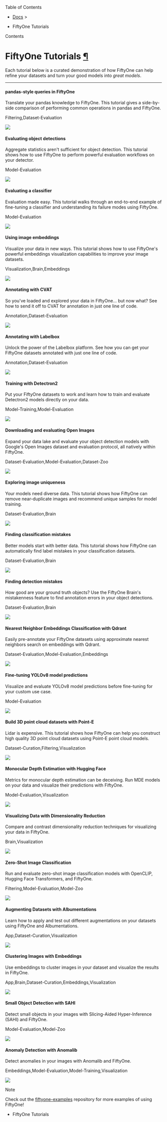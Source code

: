 Table of Contents

- [Docs](../index.html) >

- FiftyOne Tutorials

Contents


# FiftyOne Tutorials [¶](\#fiftyone-tutorials "Permalink to this headline")

Each tutorial below is a curated demonstration of how FiftyOne can help refine
your datasets and turn your good models into _great models_.

* * *

#### pandas-style queries in FiftyOne

Translate your pandas knowledge to FiftyOne. This tutorial gives a side-by-side comparison of performing common operations in pandas and FiftyOne.

Filtering,Dataset-Evaluation

![](../_static/images/tutorials/pandas_tutorial.png)

#### Evaluating object detections

Aggregate statistics aren't sufficient for object detection. This tutorial shows how to use FiftyOne to perform powerful evaluation workflows on your detector.

Model-Evaluation

![](../_static/images/tutorials/evaluate_detections.png)

#### Evaluating a classifier

Evaluation made easy. This tutorial walks through an end-to-end example of fine-tuning a classifier and understanding its failure modes using FiftyOne.

Model-Evaluation

![](../_static/images/tutorials/evaluate_classifications.png)

#### Using image embeddings

Visualize your data in new ways. This tutorial shows how to use FiftyOne's powerful embeddings visualization capabilities to improve your image datasets.

Visualization,Brain,Embeddings

![](../_static/images/tutorials/image_embeddings.png)

#### Annotating with CVAT

So you've loaded and explored your data in FiftyOne... but now what? See how to send it off to CVAT for annotation in just one line of code.

Annotation,Dataset-Evaluation

![](../_static/images/tutorials/cvat_segmentation.png)

#### Annotating with Labelbox

Unlock the power of the Labelbox platform. See how you can get your FiftyOne datasets annotated with just one line of code.

Annotation,Dataset-Evaluation

![](../_static/images/tutorials/labelbox_square.png)

#### Training with Detectron2

Put your FiftyOne datasets to work and learn how to train and evaluate Detectron2 models directly on your data.

Model-Training,Model-Evaluation

![](../_static/images/tutorials/detectron2.png)

#### Downloading and evaluating Open Images

Expand your data lake and evaluate your object detection models with Google's Open Images dataset and evaluation protocol, all natively within FiftyOne.

Dataset-Evaluation,Model-Evaluation,Dataset-Zoo

![](../_static/images/tutorials/open_images.png)

#### Exploring image uniqueness

Your models need diverse data. This tutorial shows how FiftyOne can remove near-duplicate images and recommend unique samples for model training.

Dataset-Evaluation,Brain

![](../_static/images/tutorials/uniqueness.png)

#### Finding classification mistakes

Better models start with better data. This tutorial shows how FiftyOne can automatically find label mistakes in your classification datasets.

Dataset-Evaluation,Brain

![](../_static/images/tutorials/classification_mistakes.png)

#### Finding detection mistakes

How good are your ground truth objects? Use the FiftyOne Brain's mistakenness feature to find annotation errors in your object detections.

Dataset-Evaluation,Brain

![](../_static/images/tutorials/detection_mistakes.png)

#### Nearest Neighbor Embeddings Classification with Qdrant

Easily pre-annotate your FiftyOne datasets using approximate nearest neighbors search on embeddings with Qdrant.

Dataset-Evaluation,Model-Evaluation,Embeddings

![](../_static/images/tutorials/qdrant.png)

#### Fine-tuning YOLOv8 model predictions

Visualize and evaluate YOLOv8 model predictions before fine-tuning for your custom use case.

Model-Evaluation

![](../_static/images/tutorials/yolov8.png)

#### Build 3D point cloud datasets with Point-E

Lidar is expensive. This tutorial shows how FiftyOne can help you construct high quality 3D point cloud datasets using Point-E point cloud models.

Dataset-Curation,Filtering,Visualization

![](../_static/images/tutorials/pointe.png)

#### Monocular Depth Estimation with Hugging Face

Metrics for monocular depth estimation can be deceiving. Run MDE models on your data and visualize their predictions with FiftyOne.

Model-Evaluation,Visualization

![](../_static/images/tutorials/monocular_depth_estimation.png)

#### Visualizing Data with Dimensionality Reduction

Compare and contrast dimensionality reduction techniques for visualizing your data in FiftyOne.

Brain,Visualization

![](../_static/images/tutorials/dimension_reduction.png)

#### Zero-Shot Image Classification

Run and evaluate zero-shot image classification models with OpenCLIP, Hugging Face Transformers, and FiftyOne.

Filtering,Model-Evaluation,Model-Zoo

![](../_static/images/tutorials/zero_shot_classification.png)

#### Augmenting Datasets with Albumentations

Learn how to apply and test out different augmentations on your datasets using FiftyOne and Albumentations.

App,Dataset-Curation,Visualization

![](../_static/images/tutorials/data_augmentation.png)

#### Clustering Images with Embeddings

Use embeddings to cluster images in your dataset and visualize the results in FiftyOne.

App,Brain,Dataset-Curation,Embeddings,Visualization

![](../_static/images/tutorials/clustering.jpg)

#### Small Object Detection with SAHI

Detect small objects in your images with Slicing-Aided Hyper-Inference (SAHI) and FiftyOne.

Model-Evaluation,Model-Zoo

![](../_static/images/tutorials/small_object_detection.jpg)

#### Anomaly Detection with Anomalib

Detect anomalies in your images with Anomalib and FiftyOne.

Embeddings,Model-Evaluation,Model-Training,Visualization

![](../_static/images/tutorials/anomaly_detection.jpg)

Note

Check out the
[fiftyone-examples](https://github.com/voxel51/fiftyone-examples)
repository for more examples of using FiftyOne!

- FiftyOne Tutorials